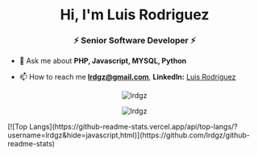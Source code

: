 <!--<p align="center"> <img src="https://avatars.githubusercontent.com/u/22897647?s=200&v=4" alt="gravatar" /> </p>-->
<h1 align="center">Hi, I'm Luis Rodriguez</h1>
<h3 align="center">⚡ Senior Software Developer ⚡</h3>

- 💬 Ask me about **PHP, Javascript, MYSQL, Python**

- 📫 How to reach me **lrdgz@gmail.com**, **LinkedIn:** <a href="https://www.linkedin.com/in/luis-rodriguez-19079a140/">Luis Rodriguez</a>

<p align="center"><img src="https://github-readme-stats.vercel.app/api?username=lrdgz&show_icons=true&theme=tokyonight" alt="lrdgz" /></p>
<p align="center"><img src="https://github-readme-stats.vercel.app/api/top-langs/?username=lrdgz&theme=tokyonight" alt="lrdgz" /></p>
[![Top Langs](https://github-readme-stats.vercel.app/api/top-langs/?username=lrdgz&hide=javascript,html)](https://github.com/lrdgz/github-readme-stats)
